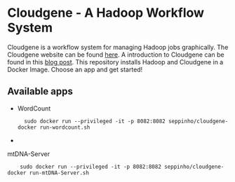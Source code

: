 # Cloudgene - A Hadoop Workflow System  
Cloudgene is a workflow system for managing Hadoop jobs graphically. The Cloudgene website can be found [here](http://cloudgene.uibk.ac.at). A introduction to Cloudgene can be found in this [blog post](http://seppinho.github.io/cloudgene/hadoop/2015/08/27/cloudgene/).
This repository installs Hadoop and Cloudgene in a Docker Image. Choose an app and get started!


## Available apps

- WordCount 
    
    	sudo docker run --privileged -it -p 8082:8082 seppinho/cloudgene-docker run-wordcount.sh
-
 mtDNA-Server
		
		sudo docker run --privileged -it -p 8082:8082 seppinho/cloudgene-docker run-mtDNA-Server.sh